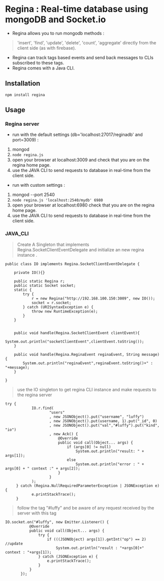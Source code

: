 # Regina : Real-time database using mongoDB and Socket.io

* Regina allows you to run mongodb methods : 
> 'insert', 'find', 'update', 'delete', 'count', 'aggregate' directly from the client side (as with firebase).
* Regina can track tags based events and send back messages to CLIs subscribed to these tags.
* Regina comes with a Java CLI.

## Installation

`npm install regina`

## Usage

### Regina server

* run with the default settings (db='localhost:27017/reginadb' and port=3009) : 
1. mongod
2. `node regina.js`
3. open your browser at localhost:3009 and check that you are on the regina home page. 
4. use the JAVA CLI to send requests to database in real-time from the client side.


* run with custom settings :
1. mongod --port 2540
2. `node regina.js 'localhost:2540/mydb' 6980` 
3. open your browser at localhost:6980 check that you are on the regina home page.
4. use the JAVA CLI to send requests to database in real-time from the client side.


### JAVA_CLI


> Create A Singleton that implements Regina.SocketClientEventDelegate 
and initialize an new regina instance .
```
public class IO implements Regina.SocketClientEventDelegate {

    private IO(){}

    public static Regina r;
    public static Socket socket;
    static {
        try {
            r = new Regina("http://192.168.100.150:3009", new IO());
            socket = r.socket;
        } catch (URISyntaxException e) {
            throw new RuntimeException(e);
        }
    }


    public void handle(Regina.SocketClientEvent clientEvent){
        System.out.println("socketClientEvent",clientEvent.toString());
    }

    public void handle(Regina.ReginaEvent reginaEvent, String message){
        System.out.println("reginaEvent",reginaEvent.toString()+" : "+message);
    }

}
```

> use the IO singleton to get regina CLI instance and make requests to the regina server
```
try {
            IO.r.find(
                    "users"
                    , new JSONObject().put("username", "luffy")
                    , new JSONObject().put(username, 1).put("_id", 0)
                    , new JSONObject().put("val","#luffy").put("kind", "io")
                    , new Ack() {
                        @Override
                        public void call(Object... args) {
                            if (args[0] != null)
                                System.out.println("result: " + args[1]);
                            else
                                System.out.println("error : " + args[0] + " context :" + args[2]);
                        }
                    }
            );
     } catch (Regina.NullRequiredParameterException | JSONException e) {
            e.printStackTrace();
     }
 ```
 
 > follow the tag "#luffy" and be aware of any request received by the server with this tag
 ```
 IO.socket.on("#luffy", new Emitter.Listener() {
            @Override
            public void call(Object... args) {
                try {
                    if (((JSONObject) args[1]).getInt("op") == 2) //update
                        System.out.println("result : "+args[0]+" context : "+args[1]);
                } catch (JSONException e) {
                    e.printStackTrace();
                }
            }
        });
 
 
        
